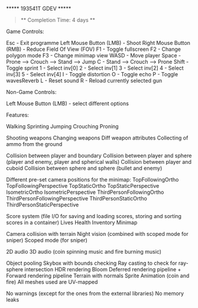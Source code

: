 ***** 193541T GDEV *****

> ** Completion Time: 4 days **

Game Controls:

Esc - Exit programme
Left Mouse Button (LMB) - Shoot
Right Mouse Button (RMB) - Reduce Field Of View (FOV)
F1 - Toggle fullscreen
F2 - Change polygon mode
F3 - Change minimap view
WASD - Move player
Space - Prone --> Crouch --> Stand --> Jump
C - Stand --> Crouch --> Prone
Shift - Toggle sprint
1 - Select inv[0]
2 - Select inv[1]
3 - Select inv[2]
4 - Select inv[3]
5 - Select inv[4]
I - Toggle distortion
O - Toggle echo
P - Toggle wavesReverb
L - Reset sound
R - Reload currently selected gun

Non-Game Controls:

Left Mouse Button (LMB) - select different options

Features:

Walking
Sprinting
Jumping
Crouching
Proning

Shooting weapons
Changing weapons
Diff weapon attributes
Collecting of ammo from the ground

Collision between player and boundary
Collision between player and sphere (player and enemy, player and spherical walls)
Collision between player and cuboid
Collision between sphere and sphere (bullet and enemy)

Different pre-set camera positions for the minimap:
		TopFollowingOrtho
		TopFollowingPerspective
		TopStaticOrtho
		TopStaticPerspective
		IsometricOrtho
		IsometricPerspective
		ThirdPersonFollowingOrtho
		ThirdPersonFollowingPerspective
		ThirdPersonStaticOrtho
		ThirdPersonStaticPerspective

Score system (file I/O for saving and loading scores, storing and sorting scores in a container)
Lives
Health
Inventory
Minimap

Camera collision with terrain
Night vision (combined with scoped mode for sniper)
Scoped mode (for sniper)

2D audio
3D audio (coin spinning music and fire burning music)

Object pooling
Skybox with bounds checking
Ray casting to check for ray-sphere intersection
HDR rendering
Bloom
Deferred rendering pipeline + Forward rendering pipeline
Terrain with normals
Sprite Animation (coin and fire)
All meshes used are UV-mapped

No warnings (except for the ones from the external libraries)
No memory leaks
